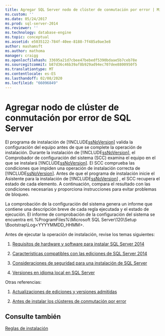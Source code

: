 ```yaml
---
title: Agregar SQL Server nodo de clúster de conmutación por error | Microsoft Docs
ms.custom: ''
ms.date: 05/24/2017
ms.prod: sql-server-2014
ms.reviewer: ''
ms.technology: database-engine
ms.topic: conceptual
ms.assetid: e5035122-784f-40ee-8188-7f485a9ae3e8
author: mashamsft
ms.author: mathoma
manager: craigg
ms.openlocfilehash: 33695a21d7cbee47bebedf5390bdaae5b7ceb78e
ms.sourcegitcommit: b87d36c46b39af8b929ad94ec707dee8800950f5
ms.translationtype: MT
ms.contentlocale: es-ES
ms.lasthandoff: 02/08/2020
ms.locfileid: "66096849"
---
```

# <a name="add-sql-server-failover-cluster-node"></a>Agregar nodo de clúster de conmutación por error de SQL Server
  El programa de instalación de [!INCLUDE[ssNoVersion](../../includes/ssnoversion-md.md)] valida la configuración del equipo antes de que se complete la operación de instalación. Durante la instalación de [!INCLUDE[ssNoVersion](../../includes/ssnoversion-md.md)], el Comprobador de configuración del sistema (SCC) examina el equipo en el que se instalará [!INCLUDE[ssNoVersion](../../includes/ssnoversion-md.md)]. El SCC comprueba las condiciones que impiden una operación de instalación correcta de [!INCLUDE[ssNoVersion](../../includes/ssnoversion-md.md)]. Antes de que el programa de instalación inicie el Asistente para la instalación de [!INCLUDE[ssNoVersion](../../includes/ssnoversion-md.md)] , el SCC recupera el estado de cada elemento. A continuación, compara el resultado con las condiciones necesarias y proporciona instrucciones para evitar problemas de bloqueo.  
  
 La comprobación de la configuración del sistema genera un informe que contiene una descripción breve de cada regla ejecutada y el estado de ejecución. El informe de comprobación de la configuración del sistema se encuentra en\\ %ProgramFiles%\Microsoft SQL Server\120\Setup \\Bootstrap\Log<YYYYMMDD_HHMM>.  
  
 Antes de ejecutar la operación de instalación, revise los temas siguientes:  
  
1.  [Requisitos de hardware y software para instalar SQL Server 2014](hardware-and-software-requirements-for-installing-sql-server.md)  
  
2.  [Características compatibles con las ediciones de SQL Server 2014](../../../2014/getting-started/features-supported-by-the-editions-of-sql-server-2014.md)  
  
3.  [Consideraciones de seguridad para una instalación de SQL Server](../../../2014/sql-server/install/security-considerations-for-a-sql-server-installation.md)  
  
4.  [Versiones en idioma local en SQL Server](../../../2014/sql-server/install/local-language-versions-in-sql-server.md)  
  
 Otras referencias:  
  
1.  [Actualizaciones de ediciones y versiones admitidas](../../database-engine/install-windows/supported-version-and-edition-upgrades.md)  
  
2.  [Antes de instalar los clústeres de conmutación por error](../failover-clusters/install/before-installing-failover-clustering.md)  
  
## <a name="see-also"></a>Consulte también  
 [Reglas de instalación](../../../2014/sql-server/install/install-rules.md)  
  
  
